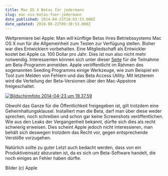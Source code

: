 ```yaml
---
title: Mac OS X Betas für jedermann
slug: mac-osx-betas-fuer-jedermann
date_published: 2014-04-23T18:03:33.000Z
date_updated: 2018-08-22T09:38:53.000Z
---
```


Weltpremiere bei Apple: Man will künftige Betas ihres Betriebssystems Mac OS X nun für die Allgemeinheit zum Testen zur Verfügung stellen. Bisher war dies Entwicklern vorbehalten. Eine Mitgliedschaft als Entwickler kostet bei Apple ca. 100 Dollar pro Jahr. Dies ist nun also nicht mehr notwendig. Interessenten können sich unter dieser [Seite](https://appleseed.apple.com/sp/betaprogram) für die Teilnahme am Beta-Programm anmelden. Apple veröffentlicht im Rahmen des sogenannten Seeding Programms einige Werkzeuge, wie zum Beispiel ein Tool zum Melden von Fehlern und das Beta Access Utility. Mit letzterem wird die Verteilung der Beta-Versionen über den Mac-Appstore freigeschaltet.

[![Bildschirmfoto 2014-04-23 um 19.37.59](//picdump.thafaker.de/2014/04/Bildschirmfoto-2014-04-23-um-19.37.59.png)](__GHOST_URL__/mac-osx-betas-fuer-jedermann/bildschirmfoto-2014-04-23-um-19-37-59/)

Obwohl das Ganze für die Öffentlichkeit freigegeben ist, gilt trotzdem eine Geheimhaltungsklausel. Installiert man die Beta, darf man über diese weder sprechen, noch schreiben und schon gar keine Screenshots veröffentlichen. Wie aus den Leaks der Vergangenheit bekannt, dürfte sich dies als recht schwierig erweisen. Dies scheint Apple jedoch nicht interessieren, man behält sich deswegen trotzdem das Recht vor, gegen entsprechende Verstöße vorzugehen.

Natürlich sollte zu guter Letzt auch bedacht werden, dass von ein Produktiveinsatz abzuraten ist, da es sich um Beta-Software handelt, die noch einiges an Fehler haben dürfte.

Bilder (c) Apple
